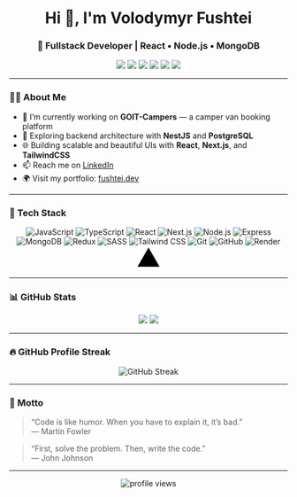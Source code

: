 <h1 align="center">Hi 👋, I'm Volodymyr Fushtei</h1>
<h3 align="center">🚀 Fullstack Developer | React • Node.js • MongoDB</h3>

<p align="center">
  <img src="https://img.shields.io/badge/JavaScript-F7DF1E?style=for-the-badge&logo=javascript&logoColor=black" />
  <img src="https://img.shields.io/badge/React-20232A?style=for-the-badge&logo=react&logoColor=61DAFB" />
  <img src="https://img.shields.io/badge/Node.js-43853D?style=for-the-badge&logo=node.js&logoColor=white" />
  <img src="https://img.shields.io/badge/Next.js-000000?style=for-the-badge&logo=next.js&logoColor=white" />
  <img src="https://img.shields.io/badge/MongoDB-4EA94B?style=for-the-badge&logo=mongodb&logoColor=white" />
  <img src="https://img.shields.io/badge/TailwindCSS-0f172a?style=for-the-badge&logo=tailwindcss&logoColor=38bdf8" />
</p>

---

### 👨‍💻 About Me

- 🔭 I’m currently working on **GOIT-Campers** — a camper van booking platform  
- 🌱 Exploring backend architecture with **NestJS** and **PostgreSQL**
- 🌐 Building scalable and beautiful UIs with **React**, **Next.js**, and **TailwindCSS**
- 📫 Reach me on [LinkedIn](https://linkedin.com/in/your-profile)
- 🌍 Visit my portfolio: [fushtei.dev](https://fushtei.dev)

---

### 🧰 Tech Stack

<p align="center">
  <img src="https://cdn.jsdelivr.net/gh/devicons/devicon/icons/javascript/javascript-original.svg" alt="JavaScript" width="40" height="40"/>
  <img src="https://cdn.jsdelivr.net/gh/devicons/devicon/icons/typescript/typescript-original.svg" alt="TypeScript" width="40" height="40"/>
  <img src="https://cdn.jsdelivr.net/gh/devicons/devicon/icons/react/react-original.svg" alt="React" width="40" height="40"/>
  <img src="https://cdn.jsdelivr.net/gh/devicons/devicon/icons/nextjs/nextjs-original.svg" alt="Next.js" width="40" height="40" />
  <img src="https://cdn.jsdelivr.net/gh/devicons/devicon/icons/nodejs/nodejs-original.svg" alt="Node.js" width="40" height="40"/>
  <img src="https://cdn.jsdelivr.net/gh/devicons/devicon/icons/express/express-original.svg" alt="Express" width="40" height="40"/>
  <img src="https://cdn.jsdelivr.net/gh/devicons/devicon/icons/mongodb/mongodb-original.svg" alt="MongoDB" width="40" height="40"/>
  <img src="https://cdn.jsdelivr.net/gh/devicons/devicon/icons/redux/redux-original.svg" alt="Redux" width="40" height="40"/>
  <img src="https://cdn.jsdelivr.net/gh/devicons/devicon/icons/sass/sass-original.svg" alt="SASS" width="40" height="40"/>
 <img src="https://tailwindcss.com/_next/static/media/tailwindcss-mark.b1b5d500.svg" alt="Tailwind CSS" width="40" height="40" />
  <img src="https://cdn.jsdelivr.net/gh/devicons/devicon/icons/git/git-original.svg" alt="Git" width="40" height="40"/>
  <img src="https://cdn.jsdelivr.net/gh/devicons/devicon/icons/github/github-original.svg" alt="GitHub" width="40" height="40"/>
  <img src="https://www.svgrepo.com/show/373590/render.svg" alt="Render" width="40" height="40"/>
  <img src="https://raw.githubusercontent.com/devicons/devicon/master/icons/vercel/vercel-original.svg" alt="Vercel" width="40" height="40"/>
</p>

---

### 📊 GitHub Stats

<p align="center">
  <img src="https://github-readme-stats.vercel.app/api?username=volodimirfushtei&show_icons=true&theme=radical" />
  <img src="https://github-readme-stats.vercel.app/api/top-langs/?username=volodimirfushtei&layout=compact&theme=radical" />
</p>

---

### 🔥 GitHub Profile Streak

<p align="center">
  <img
    src="https://github-readme-streak-stats.herokuapp.com/?user=volodimirfushtei&theme=highcontrast&hide_border=true"
    alt="GitHub Streak"
  />
</p>

---

### 💬 Motto

> “Code is like humor. When you have to explain it, it’s bad.”  
> — Martin Fowler

> “First, solve the problem. Then, write the code.”  
> — John Johnson

---

<!-- Visit counters (optional) -->
<p align="center">
  <img src="https://komarev.com/ghpvc/?username=volodimirfushtei&label=Profile%20Views&color=0e75b6&style=flat" alt="profile views" />
</p>


